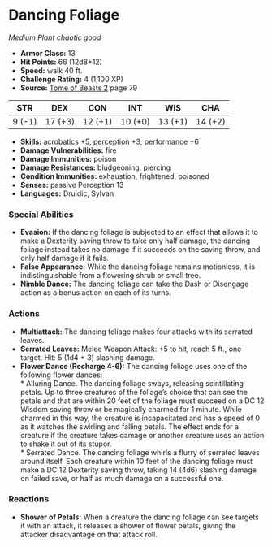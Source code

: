 # Dancing Foliage

*Medium* *Plant* *chaotic good*

- **Armor Class:** 13
- **Hit Points:** 66 (12d8+12)
- **Speed:** walk 40 ft.
- **Challenge Rating:** 4 (1,100 XP)
- **Source:** [Tome of Beasts 2](https://koboldpress.com/kpstore/product/tome-of-beasts-2-for-5th-edition) page 79

| STR | DEX | CON | INT | WIS | CHA |
| --- | --- | --- | --- | --- | --- |
| 9 (-1) | 17 (+3) | 12 (+1) | 10 (+0) | 13 (+1) | 14 (+2) |

- **Skills:** acrobatics +5, perception +3, performance +6
- **Damage Vulnerabilities:** fire
- **Damage Immunities:** poison
- **Damage Resistances:** bludgeoning, piercing
- **Condition Immunities:** exhaustion, frightened, poisoned
- **Senses:** passive Perception 13
- **Languages:** Druidic, Sylvan
### Special Abilities
- **Evasion:** If the dancing foliage is subjected to an effect that allows it to make a Dexterity saving throw to take only half damage, the dancing foliage instead takes no damage if it succeeds on the saving throw, and only half damage if it fails.
- **False Appearance:** While the dancing foliage remains motionless, it is indistinguishable from a flowering shrub or small tree.
- **Nimble Dance:** The dancing foliage can take the Dash or Disengage action as a bonus action on each of its turns.
### Actions
- **Multiattack:** The dancing foliage makes four attacks with its serrated leaves.
- **Serrated Leaves:** Melee Weapon Attack: +5 to hit, reach 5 ft., one target. Hit: 5 (1d4 + 3) slashing damage.
- **Flower Dance (Recharge 4-6):** The dancing foliage uses one of the following flower dances: <br>* Alluring Dance. The dancing foliage sways, releasing scintillating petals. Up to three creatures of the foliage’s choice that can see the petals and that are within 20 feet of the foliage must succeed on a DC 12 Wisdom saving throw or be magically charmed for 1 minute. While charmed in this way, the creature is incapacitated and has a speed of 0 as it watches the swirling and falling petals. The effect ends for a creature if the creature takes damage or another creature uses an action to shake it out of its stupor. <br>* Serrated Dance. The dancing foliage whirls a flurry of serrated leaves around itself. Each creature within 10 feet of the dancing foliage must make a DC 12 Dexterity saving throw, taking 14 (4d6) slashing damage on failed save, or half as much damage on a successful one.
### Reactions
- **Shower of Petals:** When a creature the dancing foliage can see targets it with an attack, it releases a shower of flower petals, giving the attacker disadvantage on that attack roll.


